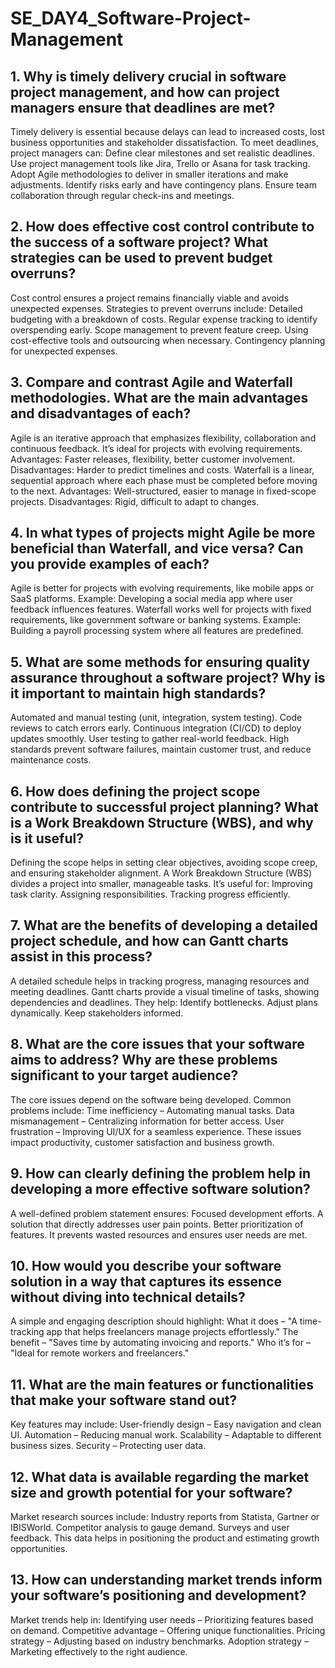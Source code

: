 # SE_DAY4_Software-Project-Management
## 1. Why is timely delivery crucial in software project management, and how can project managers ensure that deadlines are met?

Timely delivery is essential because delays can lead to increased costs, lost business opportunities and stakeholder dissatisfaction. To meet deadlines, project managers can:
Define clear milestones and set realistic deadlines.
Use project management tools like Jira, Trello or Asana for task tracking.
Adopt Agile methodologies to deliver in smaller iterations and make adjustments.
Identify risks early and have contingency plans.
Ensure team collaboration through regular check-ins and meetings.

## 2. How does effective cost control contribute to the success of a software project? What strategies can be used to prevent budget overruns?

Cost control ensures a project remains financially viable and avoids unexpected expenses. Strategies to prevent overruns include:
Detailed budgeting with a breakdown of costs.
Regular expense tracking to identify overspending early.
Scope management to prevent feature creep.
Using cost-effective tools and outsourcing when necessary.
Contingency planning for unexpected expenses.

## 3. Compare and contrast Agile and Waterfall methodologies. What are the main advantages and disadvantages of each?

Agile is an iterative approach that emphasizes flexibility, collaboration and continuous feedback. It’s ideal for projects with evolving requirements.
Advantages: Faster releases, flexibility, better customer involvement.
Disadvantages: Harder to predict timelines and costs.
Waterfall is a linear, sequential approach where each phase must be completed before moving to the next.
Advantages: Well-structured, easier to manage in fixed-scope projects.
Disadvantages: Rigid, difficult to adapt to changes.

## 4. In what types of projects might Agile be more beneficial than Waterfall, and vice versa? Can you provide examples of each?

Agile is better for projects with evolving requirements, like mobile apps or SaaS platforms. Example: Developing a social media app where user feedback influences features.
Waterfall works well for projects with fixed requirements, like government software or banking systems. Example: Building a payroll processing system where all features are predefined.

## 5. What are some methods for ensuring quality assurance throughout a software project? Why is it important to maintain high standards?

Automated and manual testing (unit, integration, system testing).
Code reviews to catch errors early.
Continuous integration (CI/CD) to deploy updates smoothly.
User testing to gather real-world feedback.
High standards prevent software failures, maintain customer trust, and reduce maintenance costs.

## 6. How does defining the project scope contribute to successful project planning? What is a Work Breakdown Structure (WBS), and why is it useful?

Defining the scope helps in setting clear objectives, avoiding scope creep, and ensuring stakeholder alignment.
A Work Breakdown Structure (WBS) divides a project into smaller, manageable tasks. It’s useful for:
Improving task clarity.
Assigning responsibilities.
Tracking progress efficiently.

## 7. What are the benefits of developing a detailed project schedule, and how can Gantt charts assist in this process?

A detailed schedule helps in tracking progress, managing resources and meeting deadlines.
Gantt charts provide a visual timeline of tasks, showing dependencies and deadlines. They help:
Identify bottlenecks.
Adjust plans dynamically.
Keep stakeholders informed.

## 8. What are the core issues that your software aims to address? Why are these problems significant to your target audience?

The core issues depend on the software being developed. Common problems include:
Time inefficiency – Automating manual tasks.
Data mismanagement – Centralizing information for better access.
User frustration – Improving UI/UX for a seamless experience.
These issues impact productivity, customer satisfaction and business growth.

## 9. How can clearly defining the problem help in developing a more effective software solution?

A well-defined problem statement ensures:
Focused development efforts.
A solution that directly addresses user pain points.
Better prioritization of features.
It prevents wasted resources and ensures user needs are met.

## 10. How would you describe your software solution in a way that captures its essence without diving into technical details?

A simple and engaging description should highlight:
What it does – "A time-tracking app that helps freelancers manage projects effortlessly."
The benefit – "Saves time by automating invoicing and reports."
Who it’s for – "Ideal for remote workers and freelancers."

## 11. What are the main features or functionalities that make your software stand out?

Key features may include:
User-friendly design – Easy navigation and clean UI.
Automation – Reducing manual work.
Scalability – Adaptable to different business sizes.
Security – Protecting user data.

## 12. What data is available regarding the market size and growth potential for your software?

Market research sources include:
Industry reports from Statista, Gartner or IBISWorld.
Competitor analysis to gauge demand.
Surveys and user feedback.
This data helps in positioning the product and estimating growth opportunities.

## 13. How can understanding market trends inform your software’s positioning and development?

Market trends help in:
Identifying user needs – Prioritizing features based on demand.
Competitive advantage – Offering unique functionalities.
Pricing strategy – Adjusting based on industry benchmarks.
Adoption strategy – Marketing effectively to the right audience.

